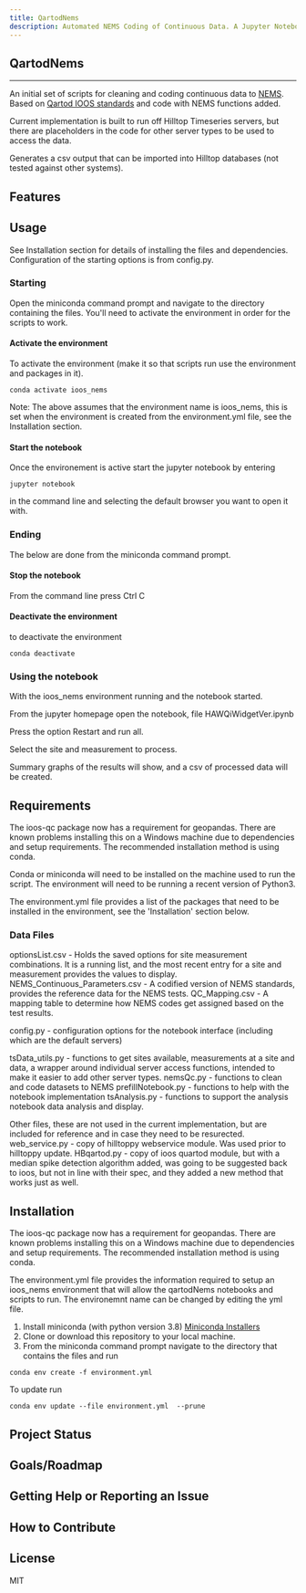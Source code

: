 ```yaml
---
title: QartodNems
description: Automated NEMS Coding of Continuous Data. A Jupyter Notebook and associated python functions to automatically clean and quality code continuous data to NEMS standards.
---
```


## QartodNems

---
An initial set of scripts for cleaning and coding continuous data to [NEMS](https://www.nems.org.nz/). 
Based on [Qartod IOOS standards](https://ioos.noaa.gov/project/qartod/) and code with NEMS functions added.

Current implementation is built to run off Hilltop Timeseries servers, but there are placeholders in the code for other server types to be used to access the data.

Generates a csv output that can be imported into Hilltop databases (not tested against other systems). 

## Features


## Usage
See Installation section for details of installing the files and dependencies.  Configuration of the starting options is from config.py.

### Starting 
Open the miniconda command prompt and navigate to the directory containing the files.  You'll need to activate the environment in order for the scripts to work.

#### Activate the environment
To activate the environment (make it so that scripts run use the environment and packages in it).

`conda activate ioos_nems`

Note: The above assumes that the environment name is ioos_nems, this is set when the environment is created from the environment.yml file, see the Installation section. 

#### Start the notebook
Once the environement is active start the jupyter notebook by entering

`jupyter notebook`

in the command line and selecting the default browser you want to open it with.

### Ending
The below are done from the miniconda command prompt.

#### Stop the notebook 
From the command line press Ctrl C

#### Deactivate the environment
to deactivate the environment

`conda deactivate`

### Using the notebook
With the ioos_nems environment running and the notebook started.

From the jupyter homepage open the notebook, file HAWQiWidgetVer.ipynb

Press the option Restart and run all.

Select the site and measurement to process.

Summary graphs of the results will show, and a csv of processed data will be created.

## Requirements

The ioos-qc package now has a requirement for geopandas.  There are known problems installing this on a Windows machine due to dependencies and setup requirements.
The recommended installation method is using conda.

Conda or miniconda will need to be installed on the machine used to run the script.  The environment will need to be running a recent version of Python3.

The environment.yml file provides a list of the packages that need to be installed in the environment, see the 'Installation' section below.

### Data Files

optionsList.csv - Holds the saved options for site measurement combinations.  It is a running list, and the most recent entry for a site and measurement provides the values to display.
NEMS_Continuous_Parameters.csv - A codified version of NEMS standards, provides the reference data for the NEMS tests.
QC_Mapping.csv - A mapping table to determine how NEMS codes get assigned based on the test results.

config.py - configuration options for the notebook interface (including which are the default servers)

tsData_utils.py - functions to get sites available, measurements at a site and data, a wrapper around individual server access functions, intended to make it easier to add other server types.
nemsQc.py - functions to clean and code datasets to NEMS
prefillNotebook.py - functions to help with the notebook implementation
tsAnalysis.py - functions to support the analysis notebook data analysis and display.

Other files, these are not used in the current implementation, but are included for reference and in case they need to be resurected.
web_service.py - copy of hilltoppy webservice module.  Was used prior to hilltoppy update.
HBqartod.py - copy of ioos quartod module, but with a median spike detection algorithm added, was going to be suggested back to ioos, but not in line with their spec, and they added a new method that works just as well.

## Installation
The ioos-qc package now has a requirement for geopandas.  There are known problems installing this on a Windows machine due to dependencies and setup requirements.
The recommended installation method is using conda.

The environment.yml file provides the information required to setup an ioos_nems environment that will allow the qartodNems notebooks and scripts to run.  The environemnt name can be changed by editing the yml file.

1. Install miniconda (with python version 3.8) [Miniconda Installers](https://docs.conda.io/en/latest/miniconda.html)
2. Clone or download this repository to your local machine.
3. From the miniconda command prompt navigate to the directory that contains the files and run 

`conda env create -f environment.yml`

To update run

`conda env update --file environment.yml  --prune`

## Project Status

## Goals/Roadmap

## Getting Help or Reporting an Issue

## How to Contribute



## License

MIT




